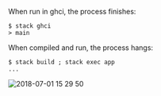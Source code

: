 When run in ghci, the process finishes:

```
$ stack ghci
> main
```

When compiled and run, the process hangs:

```
$ stack build ; stack exec app
...
```

![2018-07-01 15 29 50](https://user-images.githubusercontent.com/1387653/42139485-af07f36e-7d43-11e8-8cd9-42011d332b26.gif)
